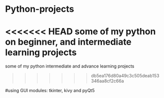 # Python-projects
<<<<<<< HEAD
some of my python on beginner, and intermediate learning projects 
=======

some of my python intermediate
and advance learning projects 
>>>>>>> db5ea176d80a49c3c505deab153346aa8cf2c66a

#using GUI modules: tkinter, kivy and pyQt5
